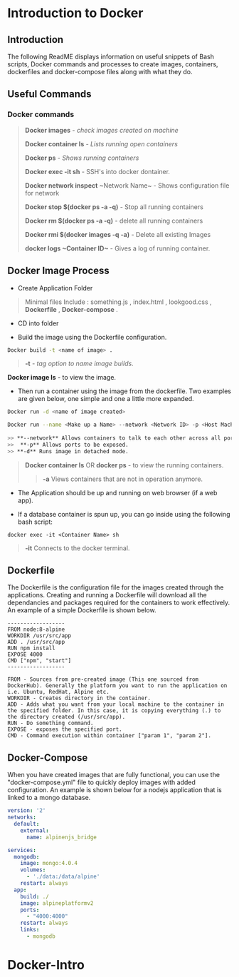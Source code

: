 # Introduction to Docker  

 

## Introduction  
The following ReadME displays information on useful snippets of Bash scripts, Docker commands and processes to create images, containers, dockerfiles and docker-compose files along with what they do. 

## Useful Commands
### Docker commands
>**Docker images** -  *check images created on machine*
>
>**Docker container ls**   -   *Lists running open containers*
>
>**Docker ps** - *Shows running containers*
>
> **Docker exec -it <Container Name> sh** - SSH's into docker dontainer.
> 
> **Docker network inspect** ~Network Name~ - Shows configuration file for network
> 
> **Docker stop $(docker ps -a -q)** - Stop all running containers   
> 
> **Docker rm $(docker ps -a -q)** - delete all running containers  
> 
> **Docker rmi $(docker images -q -a)** - Delete all existing Images
> 
> **docker logs ~Container ID~** - Gives a log of running container.



## Docker Image Process

- Create Application Folder 
> Minimal files Include : something.js , index.html , lookgood.css , **Dockerfile** , **Docker-compose** .

- CD into folder

- Build the image using the Dockerfile configuration. 

```bash
Docker build -t <name of image> . 
``` 
> **-t**   -   *tag option to name image builds*.   

 **Docker image ls** - to view the image.

- Then run a container using the image from the dockerfile. Two examples are given below, one simple and one a little more expanded.   

```bash
Docker run -d <name of image created> 
```   

```bash
Docker run --name <Make up a Name> --network <Network ID> -p <Host Machine Port>:<Container Port> -d <Image Name>
  
>> **--network** Allows containers to talk to each other across all ports.  
>>  **-p** Allows ports to be exposed.  
>> **-d** Runs image in detached mode.  
``` 

> **Docker container ls** OR **docker ps** - to view the running containers.
>> **-a** Views containers that are not in operation anymore.

- The Application should be up and running on web browser (if a web app).  

- If a database container is spun up, you can go inside using the following bash script: 

```
docker exec -it <Container Name> sh
```
>**-it**  Connects to the docker terminal.   


## Dockerfile

The Dockerfile is the configuration file for the images created through the applications. Creating and running a Dockerfile will download all the dependancies and packages required for the containers to work effectively. An example of a simple Dockerfile is shown below.   

``` docker
------------------
FROM node:8-alpine  
WORKDIR /usr/src/app   
ADD . /usr/src/app   
RUN npm install   
EXPOSE 4000   
CMD ["npm", "start"]
------------------

FROM - Sources from pre-created image (This one sourced from DockerHub). Generally the platform you want to run the application on i.e. Ubuntu, RedHat, Alpine etc.
WORKDIR - Creates directory in the container.
ADD - Adds what you want from your local machine to the container in the specified folder. In this case, it is copying everything (.) to the directory created (/usr/src/app).
RUN - Do something command.
EXPOSE - exposes the specified port.
CMD - Command execution within container ["param 1", "param 2"].
```
## Docker-Compose
When you have created images that are fully functional, you can use the "docker-compose.yml" file to quickly deploy images with added configuration. An example is shown below for a nodejs application that is linked to a mongo database.

``` yaml
version: '2'
networks:
  default:
    external:
      name: alpinenjs_bridge

services:
  mongodb:
    image: mongo:4.0.4
    volumes:
      - './data:/data/alpine'
    restart: always
  app:
    build: ./
    image: alpineplatformv2    
    ports:
      - "4000:4000"
    restart: always
    links:
      - mongodb
```
# Docker-Intro
